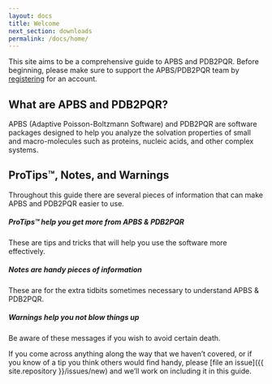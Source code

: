 ```yaml
---
layout: docs
title: Welcome
next_section: downloads
permalink: /docs/home/
---
```


This site aims to be a comprehensive guide to APBS and PDB2PQR.
Before beginning, please make sure to support the APBS/PDB2PQR team by [registering](https://spreadsheets.google.com/viewform?hl=en&formkey=dHFpa3Nvcnl0cjR1U3g3UTdSYU1pWWc6MA) for an account.

## What are APBS and PDB2PQR?

<!-- TODO:  Add links to APBS and PDBPQR -->
APBS (Adaptive Poisson-Boltzmann Software) and PDB2PQR are software packages designed to help you analyze the solvation properties of small and macro-molecules such as proteins, nucleic acids, and other complex systems.
<!-- TODO:  Finish this with a description of APBS and PDB2PQR with links to PB equation overview, etc. -->

## ProTips™, Notes, and Warnings

Throughout this guide there are several pieces of information that can make APBS and PDB2PQR easier to use.  

<div class="note">
	<h5>ProTips™ help you get more from APBS &amp; PDB2PQR</h5>
	<p>These are tips and tricks that will help you use the software more effectively.</p>
</div>

<div class="note info">
	<h5>Notes are handy pieces of information</h5>
	<p>These are for the extra tidbits sometimes necessary to understand APBS &amp; PDB2PQR.</p>
</div>

<div class="note warning">
	<h5>Warnings help you not blow things up</h5>
	<p>Be aware of these messages if you wish to avoid certain death.</p>
</div>

If you come across anything along the way that we haven’t covered, or if you know of a tip you think others would find handy, please [file an issue]({{ site.repository }}/issues/new) and we’ll work on including it in this guide.